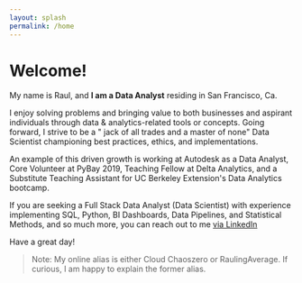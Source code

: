 ```yaml
---
layout: splash
permalink: /home
---
```



# Welcome!
              
My name is Raul, and **I am a Data Analyst** residing in San Francisco, Ca. 

I enjoy solving problems and bringing value to both businesses and aspirant individuals through data & analytics-related tools or concepts. Going forward, I strive to be a " jack of all trades and a master of none" Data Scientist championing best practices, ethics, and implementations.


An example of this driven growth is working at Autodesk as a Data Analyst, Core Volunteer at PyBay 2019, Teaching Fellow at Delta Analytics,
and a Substitute Teaching Assistant for UC Berkeley Extension's Data Analytics bootcamp.

If you are seeking a Full Stack Data Analyst (Data Scientist) with experience implementing SQL, Python, BI Dashboards, Data Pipelines, and Statistical Methods,
and so much more, you can reach out to me [via LinkedIn](https://www.linkedin.com/in/raulm8)

Have a great day!


> Note: My online alias is either Cloud Chaoszero or RaulingAverage.
> If curious, I am happy to explain the former alias.


